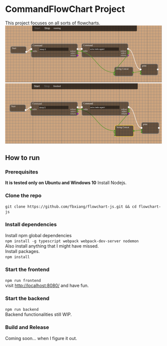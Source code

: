 # CommandFlowChart Project
This project focuses on all sorts of flowcharts.
![execution](https://github.com/fbxiang/flowchart-js/raw/master/content/execution.png)  
![finished](https://github.com/fbxiang/flowchart-js/raw/master/content/finished.png)
## How to run
### Prerequisites
**It is tested only on Ubuntu and Windows 10**
Install Nodejs.

### Clone the repo
`git clone https://github.com/fbxiang/flowchart-js.git && cd flowchart-js`

### Install dependencies
Install npm global dependencies  
`npm install -g typescript webpack webpack-dev-server nodemon`  
Also install anything that I might have missed.  
Install packages.  
`npm install`  

### Start the frontend
`npm run frontend`  
visit [http://localhost:8080/](http://localhost:8080/) and have fun.

### Start the backend
`npm run backend`  
Backend functionalities still WIP.

### Build and Release
Coming soon... when I figure it out.

